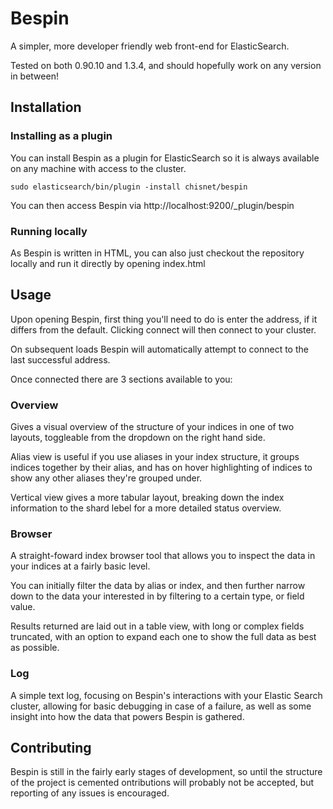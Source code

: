 Bespin
======

A simpler, more developer friendly web front-end for ElasticSearch.

Tested on both 0.90.10 and 1.3.4, and should hopefully work on any version in between!

Installation
------------

### Installing as a plugin

You can install Bespin as a plugin for ElasticSearch so it is always available on any machine with access to the cluster.

```
sudo elasticsearch/bin/plugin -install chisnet/bespin
```

You can then access Bespin via http://localhost:9200/_plugin/bespin

### Running locally

As Bespin is written in HTML, you can also just checkout the repository locally and run it directly by opening index.html


Usage
-----

Upon opening Bespin, first thing you'll need to do is enter the address, if it differs from the default. Clicking connect will then connect to your cluster.

On subsequent loads Bespin will automatically attempt to connect to the last successful address.

Once connected there are 3 sections available to you:

### Overview

Gives a visual overview of the structure of your indices in one of two layouts, toggleable from the dropdown on the right hand side.

Alias view is useful if you use aliases in your index structure, it groups indices together by their alias, and has on hover highlighting of indices to show any other aliases they're grouped under.

Vertical view gives a more tabular layout, breaking down the index information to the shard lebel for a more detailed status overview.

### Browser

A straight-foward index browser tool that allows you to inspect the data in your indices at a fairly basic level.

You can initially filter the data by alias or index, and then further narrow down to the data your interested in by filtering to a certain type, or field value.

Results returned are laid out in a table view, with long or complex fields truncated, with an option to expand each one to show the full data as best as possible.

### Log

A simple text log, focusing on Bespin's interactions with your Elastic Search cluster, allowing for basic debugging in case of a failure, as well as some insight into how the data that powers Bespin is gathered.

Contributing
------------

Bespin is still in the fairly early stages of development, so until the structure of the project is cemented ontributions will probably not be accepted, but reporting of any issues is encouraged. 